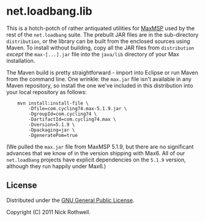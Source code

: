 # net.loadbang.lib

This is a hotch-potch of rather antiquated utilities for [MaxMSP][max]
used by the rest of the `net.loadbang` suite. The prebuilt JAR files
are in the sub-directory `distribution`, or the library can be built
from the enclosed sources using Maven. To install without building,
copy all the JAR files from `distribution` *except* the
`max-[...].jar` file into the `java/lib` directory of your Max
installation.

The Maven build is pretty straightforward - import into Eclipse or run
Maven from the command line. One wrinkle: the `max.jar` file isn't
available in any Maven repository, so install the one we've included
in this distribution into your local repository as follows:

        mvn install:install-file \
            -Dfile=com.cycling74.max-5.1.9.jar \
            -DgroupId=com.cycling74 \
            -DartifactId=com.cycling74.max \
            -Dversion=5.1.9 \
            -Dpackaging=jar \
            -DgeneratePom=true

(We pulled the `max.jar` file from MaxMSP 5.1.9, but there are no
significant advances that we know of in the version shipping with
Max6. All of our `net.loadbang` projects have explicit dependencies on
the `5.1.9` version, although they run happily under Max6.)

## License

Distributed under the [GNU General Public License][gpl].

Copyright (C) 2011 Nick Rothwell.

[max]: http://cycling74.com/products/max/
[jython]: https://github.com/cassiel/net.loadbang.jython
[clojure]: https://github.com/cassiel/net.loadbang.clojure
[gpl]: http://www.gnu.org/copyleft/gpl.html

